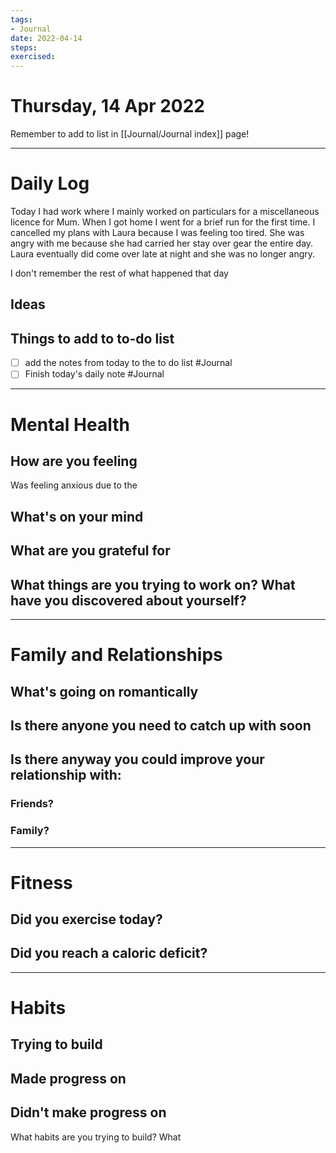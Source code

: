 ```yaml
---
tags: 
- Journal
date: 2022-04-14
steps:
exercised:
---
```

# Thursday, 14 Apr 2022

Remember to add to list in [[Journal/Journal index]] page!

---
# Daily Log
Today I had work where I mainly worked on particulars for a miscellaneous licence for Mum. When I got home I went for a brief run for the first time. I cancelled my plans with Laura because I was feeling too tired. She was angry with me because she had carried her stay over gear the entire day. Laura eventually did come over late at night and she was no longer angry.

I don't remember the rest of what happened that day 

## Ideas 

## Things to add to to-do list
- [ ] add the notes from today to the to do list  #Journal 
- [ ] Finish today's daily note #Journal 

---
# Mental Health
## How are you feeling
Was feeling anxious due to the 

## What's on your mind

## What are you grateful for

## What things are you trying to work on? What have you discovered about yourself?

---
# Family and Relationships

## What's going on romantically

## Is there anyone you need to catch up with soon

## Is there anyway you could improve your relationship with:
### Friends?

### Family?


---
# Fitness
## Did you exercise today?

## Did you reach a caloric deficit?

---
# Habits
## Trying to build

## Made progress on

## Didn't make progress on
What habits are you trying to build? What


